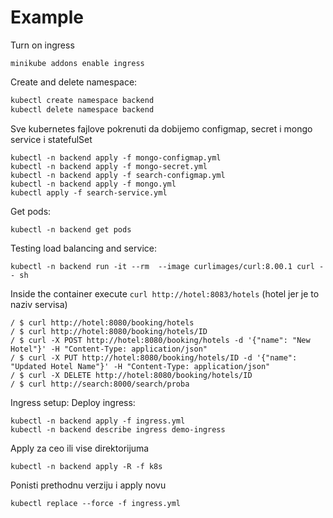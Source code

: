 # Example 

Turn on ingress 

```shell
minikube addons enable ingress
```

Create and delete namespace:

```bash
kubectl create namespace backend
kubectl delete namespace backend
```
Sve kubernetes fajlove pokrenuti da dobijemo configmap, secret i mongo service i statefulSet
```shell
kubectl -n backend apply -f mongo-configmap.yml
kubectl -n backend apply -f mongo-secret.yml
kubectl -n backend apply -f search-configmap.yml 
kubectl -n backend apply -f mongo.yml
kubectl apply -f search-service.yml 
```
Get pods:
```shell
kubectl -n backend get pods
```

Testing load balancing and service:
```shell
kubectl -n backend run -it --rm  --image curlimages/curl:8.00.1 curl -- sh
```
Inside the container execute `curl http://hotel:8083/hotels` (hotel jer je to naziv servisa)
```shell
/ $ curl http://hotel:8080/booking/hotels
/ $ curl http://hotel:8080/booking/hotels/ID
/ $ curl -X POST http://hotel:8080/booking/hotels -d '{"name": "New Hotel"}' -H "Content-Type: application/json"
/ $ curl -X PUT http://hotel:8080/booking/hotels/ID -d '{"name": "Updated Hotel Name"}' -H "Content-Type: application/json"
/ $ curl -X DELETE http://hotel:8080/booking/hotels/ID
/ $ curl http://search:8000/search/proba
```


Ingress setup:
Deploy ingress:
```shell
kubectl -n backend apply -f ingress.yml
kubectl -n backend describe ingress demo-ingress
```

Apply za ceo ili vise direktorijuma
```shell
kubectl -n backend apply -R -f k8s
```

Ponisti prethodnu verziju i apply novu 
```shell
kubectl replace --force -f ingress.yml
```